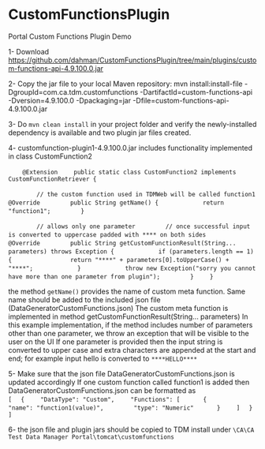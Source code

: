 # CustomFunctionsPlugin
Portal Custom Functions Plugin Demo

1- Download https://github.com/dahman/CustomFunctionsPlugin/tree/main/plugins/custom-functions-api-4.9.100.0.jar

2- Copy the jar file to your local Maven repository:
mvn install:install-file -DgroupId=com.ca.tdm.customfunctions -DartifactId=custom-functions-api -Dversion=4.9.100.0 -Dpackaging=jar -Dfile=custom-functions-api-4.9.100.0.jar

3- Do `mvn clean install` in your project folder and verify the newly-installed dependency is available and two plugin jar files created.

4- customfunction-plugin1-4.9.100.0.jar includes functionality implemented in class CustomFunction2

`    @Extension`
`    public static class CustomFunction2 implements CustomFunctionRetriever {`

`        // the custom function used in TDMWeb will be called function1`
`        @Override`
`        public String getName() {`
`            return "function1";`
`        }`

`        // allows only one parameter`
`        // once successful input is converted to uppercase padded with **** on both sides`
`        @Override`
`        public String getCustomFunctionResult(String... parameters) throws Exception {`
`            if (parameters.length == 1) {`
`                return "****" + parameters[0].toUpperCase() + "****";`
`            }`
`            throw new Exception("sorry you cannot have more than one parameter from plugin");`
`        }`
`    }`
 
the method `getName()` provides the name of custom meta function. Same name should be added to the included json file (DataGeneratorCustomFunctions.json)
The custom meta function is implemented in method getCustomFunctionResult(String... parameters) 
In this example implementation, if the method includes number of parameters other than one parameter, we throw an exception that will be visible to the user on the UI
If one parameter is provided then the input string is converted to upper case and extra characters are appended at the start and end; 
for example input hello  is converted to `****HELLO****`

5- Make sure that the json file DataGeneratorCustomFunctions.json is updated accordingly
If one custom function called function1 is added then DataGeneratorCustomFunctions.json can be formatted as  
`[`
`  {`
`    "DataType": "Custom",`
`    "Functions": [`
`      {`
`        "name": "function1(value)",`
`        "type": "Numeric"`
`      }`
`    ]`
`  }`
`]`

6- the json file and plugin jars should be copied to TDM install under `\CA\CA Test Data Manager Portal\tomcat\customfunctions`